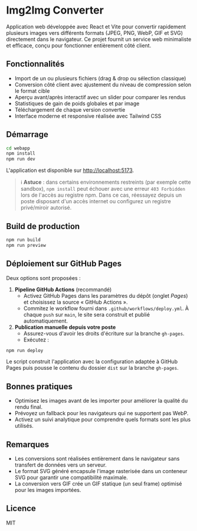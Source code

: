 # Img2Img Converter

Application web développée avec React et Vite pour convertir rapidement plusieurs images vers différents formats (JPEG, PNG, WebP, GIF et SVG) directement dans le navigateur. Ce projet fournit un service web minimaliste et efficace, conçu pour fonctionner entièrement côté client.

## Fonctionnalités

- Import de un ou plusieurs fichiers (drag & drop ou sélection classique)
- Conversion côté client avec ajustement du niveau de compression selon le format cible
- Aperçu avant/après interactif avec un slider pour comparer les rendus
- Statistiques de gain de poids globales et par image
- Téléchargement de chaque version convertie
- Interface moderne et responsive réalisée avec Tailwind CSS

## Démarrage

```bash
cd webapp
npm install
npm run dev
```

L'application est disponible sur [http://localhost:5173](http://localhost:5173).

> ℹ️ **Astuce** : dans certains environnements restreints (par exemple cette sandbox), `npm install` peut échouer avec une erreur `403 Forbidden` lors de l'accès au registre npm. Dans ce cas, réessayez depuis un poste disposant d'un accès internet ou configurez un registre privé/miroir autorisé.

## Build de production

```bash
npm run build
npm run preview
```

## Déploiement sur GitHub Pages

Deux options sont proposées :

1. **Pipeline GitHub Actions** (recommandé)
   - Activez GitHub Pages dans les paramètres du dépôt (onglet *Pages*) et choisissez la source « GitHub Actions ».
   - Commitez le workflow fourni dans `.github/workflows/deploy.yml`. À chaque `push` sur `main`, le site sera construit et publié automatiquement.
2. **Publication manuelle depuis votre poste**
   - Assurez-vous d'avoir les droits d'écriture sur la branche `gh-pages`.
   - Exécutez :

```bash
npm run deploy
```

Le script construit l'application avec la configuration adaptée à GitHub Pages puis pousse le contenu du dossier `dist` sur la branche `gh-pages`.

## Bonnes pratiques

- Optimisez les images avant de les importer pour améliorer la qualité du rendu final.
- Prévoyez un fallback pour les navigateurs qui ne supportent pas WebP.
- Activez un suivi analytique pour comprendre quels formats sont les plus utilisés.

## Remarques

- Les conversions sont réalisées entièrement dans le navigateur sans transfert de données vers un serveur.
- Le format SVG généré encapsule l'image rasterisée dans un conteneur SVG pour garantir une compatibilité maximale.
- La conversion vers GIF crée un GIF statique (un seul frame) optimisé pour les images importées.

## Licence

MIT
